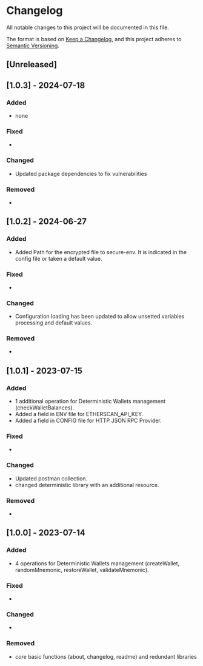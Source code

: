 # Changelog

All notable changes to this project will be documented in this file.

The format is based on [Keep a Changelog](https://keepachangelog.com/en/1.0.0/),
and this project adheres to [Semantic Versioning](https://semver.org/spec/v2.0.0.html).

## [Unreleased]

## [1.0.3] - 2024-07-18

### Added

- none

### Fixed

- 

### Changed

- Updated package dependencies to fix vulnerabilities

### Removed

- 

## [1.0.2] - 2024-06-27

### Added

- Added Path for the encrypted file to secure-env. It is indicated in the config file or taken a default value.

### Fixed

- 

### Changed

- Configuration loading has been updated to allow unsetted variables processing and default values.

### Removed

- 

## [1.0.1] - 2023-07-15

### Added

- 1 additional operation for Deterministic Wallets management (checkWalletBalances).
- Added a field in ENV file for ETHERSCAN_API_KEY.
- Added a field in CONFIG file for HTTP JSON RPC Provider.

### Fixed

- 

### Changed

- Updated postman collection.
- changed deterministic library with an additional resource.

### Removed

- 

## [1.0.0] - 2023-07-14

### Added

- 4 operations for Deterministic Wallets management (createWallet, randomMnemonic, restoreWallet, validateMnemonic).

### Fixed

- 

### Changed

- 

### Removed

- *core* basic functions (about, changelog, readme) and redundant libraries